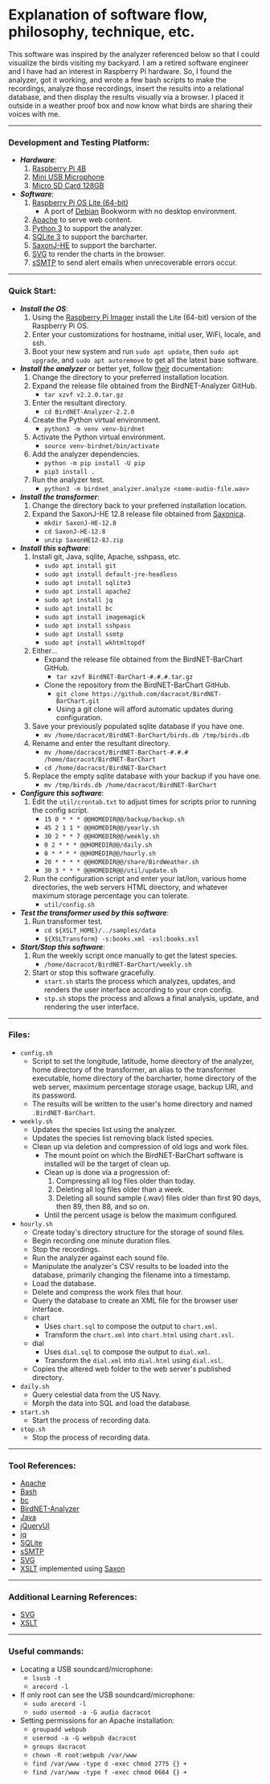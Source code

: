 # Explanation of software flow, philosophy, technique, etc.

This software was inspired by the analyzer referenced below so that I could visualize the birds visiting my backyard.
I am a retired software engineer and I have had an interest in Raspberry Pi hardware.  So, I found the analyzer, got
it working, and wrote a few bash scripts to make the recordings, analyze those recordings, insert the results into a
relational database, and then display the results visually via a browser.  I placed it outside in a weather proof box
and now know what birds are sharing their voices with me.

---

### Development and Testing Platform:

* ___Hardware___:
	1. [Raspberry Pi 4B](https://www.raspberrypi.com/products/raspberry-pi-4-model-b/specifications/)
	1. [Mini USB Microphone](https://www.amazon.com/gp/product/B08M37224H/ref=ppx_yo_dt_b_search_asin_title?ie=UTF8&psc=1)
	1. [Micro SD Card 128GB](https://www.amazon.com/gp/product/B07FCMKK5X/ref=ppx_yo_dt_b_search_asin_title?ie=UTF8&th=1)
* ___Software___:
	1. [Raspberry Pi OS Lite (64-bit)](https://www.raspberrypi.com/software/)
		* A port of [Debian](https://www.debian.org) Bookworm with no desktop environment.
	1. [Apache](https://www.apache.org) to serve web content.
	1. [Python 3](https://www.python.org) to support the analyzer.
	1. [SQLite 3](https://www.sqlite.org) to support the barcharter.
	1. [SaxonJ-HE](https://www.saxonica.com/) to support the barcharter.
	1. [SVG](https://en.wikipedia.org/wiki/SVG) to render the charts in the browser.
	1. [sSMTP](https://packages.debian.org/source/unstable/ssmtp) to send alert emails when unrecoverable errors occur.

---

### Quick Start:

* ___Install the OS___:
	1. Using the [Raspberry Pi Imager](https://www.raspberrypi.com/news/raspberry-pi-imager-imaging-utility/) install the Lite (64-bit) version of the Raspberry Pi OS.
	1. Enter your customizations for hostname, initial user, WiFi, locale, and ssh.
	1. Boot your new system and run `sudo apt update`, then `sudo apt upgrade`, and `sudo apt autoremove` to get all the latest base software.
* ___Install the analyzer___ or better yet, follow [their](https://github.com/kahst/BirdNET-Analyzer) documentation:
	1. Change the directory to your preferred installation location.
	1. Expand the release file obtained from the BirdNET-Analyzer GitHub.
		* `tar xzvf v2.2.0.tar.gz`
	1. Enter the resultant directory.
		* `cd BirdNET-Analyzer-2.2.0`
	1. Create the Python virtual environment.
		* `python3 -m venv venv-birdnet`
	1. Activate the Python virtual environment.
		* `source venv-birdnet/bin/activate`
	1. Add the analyzer dependencies.
		* `python -m pip install -U pip`
		* `pip3 install .`
	1. Run the analyzer test.
		* `python3 -m birdnet_analyzer.analyze <some-audio-file.wav>`
* ___Install the transformer___:
	1. Change the directory back to your preferred installation location.
	1. Expand the SaxonJ-HE 12.8 release file obtained from [Saxonica](https://www.saxonica.com/download/java.xml).
		* `mkdir SaxonJ-HE-12.8`
		* `cd SaxonJ-HE-12.8`
		* `unzip SaxonHE12-8J.zip`
* ___Install this software___:
	1. Install git, Java, sqlite, Apache, sshpass, etc.
		* `sudo apt install git`
		* `sudo apt install default-jre-headless`
		* `sudo apt install sqlite3`
		* `sudo apt install apache2`
		* `sudo apt install jq`
		* `sudo apt install bc`
		* `sudo apt install imagemagick`
		* `sudo apt install sshpass`
		* `sudo apt install ssmtp`
		* `sudo apt install wkhtmltopdf`
	1. Either...
		* Expand the release file obtained from the BirdNET-BarChart GitHub.
			* `tar xzvf BirdNET-BarChart-#.#.#.tar.gz`
		* Clone the repository from the BirdNET-BarChart GitHub.
			* `git clone https://github.com/dacracot/BirdNET-BarChart.git`
			* Using a git clone will afford automatic updates during configuration.
	1. Save your previously populated sqlite database if you have one.
		* `mv /home/dacracot/BirdNET-BarChart/birds.db /tmp/birds.db`
	1. Rename and enter the resultant directory.
		* `mv /home/dacracot/BirdNET-BarChart-#.#.# /home/dacracot/BirdNET-BarChart`
		* `cd /home/dacracot/BirdNET-BarChart`
	1. Replace the empty sqlite database with your backup if you have one.
		* `mv /tmp/birds.db /home/dacracot/BirdNET-BarChart`
* ___Configure this software___:
	1. Edit the `util/crontab.txt` to adjust times for scripts prior to running the config script.
		* `15 0 * * * @@HOMEDIR@@/backup/backup.sh`
		* `45 2 1 1 * @@HOMEDIR@@/yearly.sh`
		* `30 2 * * 7 @@HOMEDIR@@/weekly.sh`
		* `0 2 * * * @@HOMEDIR@@/daily.sh`
		* `0 * * * * @@HOMEDIR@@/hourly.sh`
		* `20 * * * * @@HOMEDIR@@/share/BirdWeather.sh`
		* `30 3 * * * @@HOMEDIR@@/util/update.sh`
	1. Run the configuration script and enter your lat/lon, various home directories, the web servers HTML directory, and whatever maximum storage percentage you can tolerate.
		* `util/config.sh`
* ___Test the transformer used by this software___:
	1. Run transformer test.
		* `cd ${XSLT_HOME}/../samples/data`
		* `${XSLTransform} -s:books.xml -xsl:books.xsl`
* ___Start/Stop this software___:
	1. Run the weekly script once manually to get the latest species.
		* `/home/dacracot/BirdNET-BarChart/weekly.sh`
	1. Start or stop this software gracefully.
		* `start.sh` starts the process which analyzes, updates, and renders the user interface according to your cron config.
		* `stp.sh` stops the process and allows a final analysis, update, and rendering the user interface.

---

### Files:

* `config.sh`
  * Script to set the longitude, latitude, home directory of the analyzer, home directory of the transformer, an alias to the transformer executable, home directory of the barcharter, home directory of the web server, maximum percentage storage usage, backup URI, and its password.
  * The results will be written to the user's home directory and named `.BirdNET-BarChart`.
* `weekly.sh`
  * Updates the species list using the analyzer.
  * Updates the species list removing black listed species.
  * Clean up via deletion and compression of old logs and work files.
    * The mount point on which the BirdNET-BarChart software is installed will be the target of clean up.
    * Clean up is done via a progression of:
      1. Compressing all log files older than today.
      1. Deleting all log files older than a week.
      1. Deleting all sound sample (.wav) files older than first 90 days, then 89, then 88, and so on.
    * Until the percent usage is below the maximum configured.
* `hourly.sh`
	* Create today's directory structure for the storage of sound files.
	* Begin recording one minute duration files.
	* Stop the recordings.
	* Run the analyzer against each sound file.
	* Manipulate the analyzer's CSV results to be loaded into the database, primarily changing the filename into a timestamp.
	* Load the database.
	* Delete and compress the work files that hour.
	* Query the database to create an XML file for the browser user interface.
	* chart
		* Uses `chart.sql` to compose the output to `chart.xml`.
		* Transform the `chart.xml` into `chart.html` using `chart.xsl`.
	* dial
		* Uses `dial.sql` to compose the output to `dial.xml`.
		* Transform the `dial.xml` into `dial.html` using `dial.xsl`.
	* Copies the altered web folder to the web server's published directory.
* `daily.sh`
	* Query celestial data from the US Navy.
	* Morph the data into SQL and load the database.
* `start.sh`
	* Start the process of recording data.
* `stop.sh`
	* Stop the process of recording data.

---

### Tool References:

* [Apache](https://projects.apache.org/project.html?httpd-http_server)
* [Bash](https://en.wikipedia.org/wiki/Bash_(Unix_shell))
* [bc](https://www.man7.org/linux/man-pages/man1/bc.1p.html)
* [BirdNET-Analyzer](https://github.com/kahst/BirdNET-Analyzer)
* [Java](https://www.java.com/)
* [jQueryUI](https://jqueryui.com)
* [jq](https://jqlang.org)
* [SQLite](https://sqlite.org/)
* [sSMTP](https://netcorecloud.com/tutorials/linux-send-mail-from-command-line-using-smtp-server/)
* [SVG](https://www.w3.org/Graphics/SVG/)
* [XSLT](https://www.w3.org/Style/XSL/) implemented using [Saxon](https://www.saxonica.com/welcome/welcome.xml)

---

### Additional Learning References:

* [SVG](https://www.w3schools.com/graphics/svg_intro.asp)
* [XSLT](https://www.w3schools.com/xml/xsl_intro.asp)

---

### Useful commands:

* Locating a USB soundcard/microphone:
	* `lsusb -t`
	* `arecord -l`
* If only root can see the USB soundcard/microphone:
	* `sudo arecord -l`
	* `sudo usermod -a -G audio dacracot`
* Setting permissions for an Apache installation:
	* `groupadd webpub`
	* `usermod -a -G webpub dacracot`
	* `groups dacracot`
	* `chown -R root:webpub /var/www`
	* `find /var/www -type d -exec chmod 2775 {} +`
	* `find /var/www -type f -exec chmod 0664 {} +`
